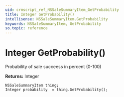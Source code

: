```yaml
---
uid: crmscript_ref_NSSaleSummaryItem_GetProbability
title: Integer GetProbability()
intellisense: NSSaleSummaryItem.GetProbability
keywords: NSSaleSummaryItem, GetProbability
so.topic: reference
---
```


# Integer GetProbability()

Probability of sale succeess in percent (0-100)

**Returns:** Integer

```crmscript
NSSaleSummaryItem thing;
Integer probability  = thing.GetProbability();
```


